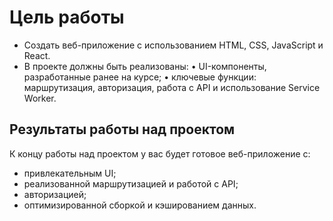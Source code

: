 # Цель работы
- Создать веб-приложение с использованием HTML, CSS, JavaScript и React.
- В проекте должны быть реализованы:
    • UI-компоненты, разработанные ранее на курсе;
    • ключевые функции: маршрутизация, авторизация, работа с API и
    использование Service Worker.

## Результаты работы над проектом
К концу работы над проектом у вас будет готовое веб-приложение с:
- привлекательным UI;
- реализованной маршрутизацией и работой с API;
- авторизацией;
- оптимизированной сборкой и кэшированием данных.